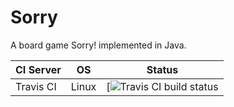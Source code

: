 # Sorry
A board game Sorry! implemented in Java.

| CI Server | OS      | Status |
| --------- | ------- | ------ |
| Travis CI | Linux   | [![Travis CI build status](https://travis-ci.com/yuhang-lin/Sorry.svg?token=dC6ix7pFVFefei5A1V7f&branch=master) | 
